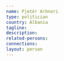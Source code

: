 ```yaml
---
name: Pjetër Arbnori
type: politician
country: Albania
tagline: 
description:
related-persons:
connections:
layout: person
---
```

